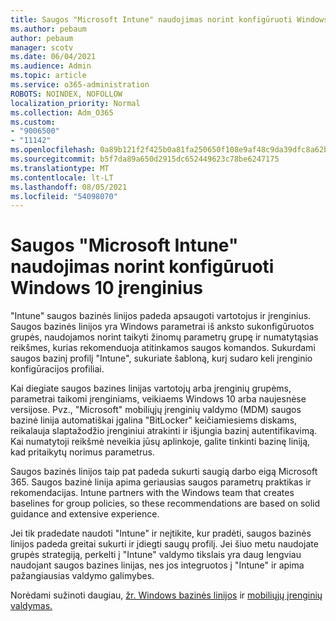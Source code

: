 ```yaml
---
title: Saugos "Microsoft Intune" naudojimas norint konfigūruoti Windows 10 įrenginius
ms.author: pebaum
author: pebaum
manager: scotv
ms.date: 06/04/2021
ms.audience: Admin
ms.topic: article
ms.service: o365-administration
ROBOTS: NOINDEX, NOFOLLOW
localization_priority: Normal
ms.collection: Adm_O365
ms.custom:
- "9006500"
- "11142"
ms.openlocfilehash: 0a89b121f2f425b0a81fa250650f108e9af48c9da39dfc8a62b07541d3a6c3dd
ms.sourcegitcommit: b5f7da89a650d2915dc652449623c78be6247175
ms.translationtype: MT
ms.contentlocale: lt-LT
ms.lasthandoff: 08/05/2021
ms.locfileid: "54098070"
---
```

# <a name="use-microsoft-intune-security-baselines-to-configure-windows-10-devices"></a>Saugos "Microsoft Intune" naudojimas norint konfigūruoti Windows 10 įrenginius

"Intune" saugos bazinės linijos padeda apsaugoti vartotojus ir įrenginius. Saugos bazinės linijos yra Windows parametrai iš anksto sukonfigūruotos grupės, naudojamos norint taikyti žinomų parametrų grupę ir numatytąsias reikšmes, kurias rekomenduoja atitinkamos saugos komandos. Sukurdami saugos bazinį profilį "Intune", sukuriate šabloną, kurį sudaro keli įrenginio konfigūracijos profiliai.

Kai diegiate saugos bazines linijas vartotojų arba įrenginių grupėms, parametrai taikomi įrenginiams, veikiaems Windows 10 arba naujesnėse versijose. Pvz., "Microsoft" mobiliųjų įrenginių valdymo (MDM) saugos bazinė linija automatiškai įgalina "BitLocker" keičiamiesiems diskams, reikalauja slaptažodžio įrenginiui atrakinti ir išjungia bazinį autentifikavimą. Kai numatytoji reikšmė neveikia jūsų aplinkoje, galite tinkinti bazinę liniją, kad pritaikytų norimus parametrus.

Saugos bazinės linijos taip pat padeda sukurti saugią darbo eigą Microsoft 365. Saugos bazinė linija apima geriausias saugos parametrų praktikas ir rekomendacijas. Intune partners with the Windows team that creates baselines for group policies, so these recommendations are based on solid guidance and extensive experience.

Jei tik pradedate naudoti "Intune" ir neįtikite, kur pradėti, saugos bazinės linijos padeda greitai sukurti ir įdiegti saugų profilį. Jei šiuo metu naudojate grupės strategiją, perkelti į "Intune" valdymo tikslais yra daug lengviau naudojant saugos bazines linijas, nes jos integruotos į "Intune" ir apima pažangiausias valdymo galimybes.

Norėdami sužinoti daugiau, [žr. Windows bazinės linijos](/windows/security/threat-protection/windows-security-baselines) ir [mobiliųjų įrenginių valdymas.](/windows/client-management/mdm/)

